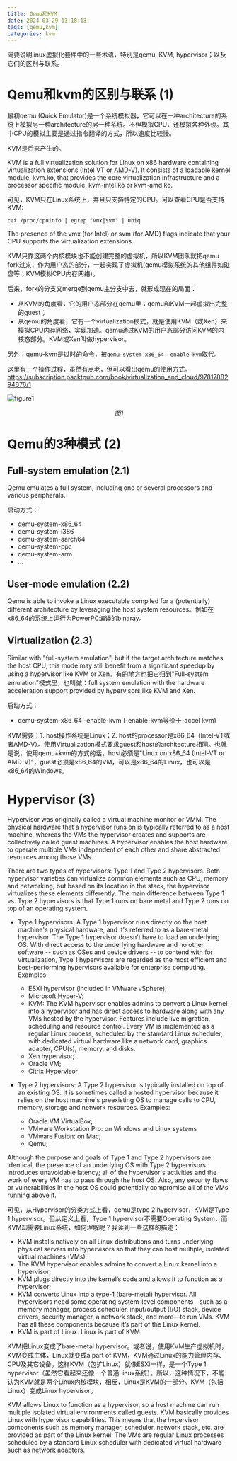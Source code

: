 ```yaml
---
title: Qemu和KVM 
date: 2024-03-29 13:18:13
tags: [qemu,kvm]
categories: kvm
---
```


简要说明linux虚拟化套件中的一些术语，特别是qemu, KVM, hypervisor；以及它们的区别与联系。

# Qemu和kvm的区别与联系 (1)

最初qemu (Quick Emulator)是一个系统模拟器，它可以在一种architecture的系统上模拟另一种architecture的另一种系统。不但模拟CPU，还模拟各种外设。其中CPU的模拟主要是通过指令翻译的方式，所以速度比较慢。

KVM是后来产生的。

KVM is a full virtualization solution for Linux on x86 hardware containing virtualization extensions (Intel VT or AMD-V). It consists of a loadable kernel module, kvm.ko, that provides the core virtualization infrastructure and a processor specific module, kvm-intel.ko or kvm-amd.ko.


可见，KVM只在Linux系统上，并且只支持特定的CPU。可以查看CPU是否支持KVM:

```
cat /proc/cpuinfo | egrep "vmx|svm" | uniq
```

The presence of the vmx (for Intel) or svm (for AMD) flags indicate that your CPU supports the virtualization extensions.

KVM只靠这两个内核模块也不能创建完整的虚拟机，所以KVM团队就把qemu fork过来，作为用户态的部分，一起实现了虚拟机(qemu模拟系统的其他组件如磁盘等；KVM模拟CPU内存网络)。

后来，fork的分支又merge到qemu主分支中去，就形成现在的局面：

- 从KVM的角度看，它的用户态部分在qemu里；qemu和KVM一起虚拟出完整的guest；
- 从qemu的角度看，它有一个virtualization模式，就是使用KVM（或Xen）来模拟CPU内存网络，实现加速。qemu通过KVM的用户态部分访问KVM的内核态部分。KVM或Xen叫做hypervisor。

另外：qemu-kvm是过时的命令，被`qemu-system-x86_64 -enable-kvm`取代。

这里有一个操作过程，虽然有点老，但可以看出qemu的使用方式。
https://subscription.packtpub.com/book/virtualization_and_cloud/9781788294676/1

![figure1](kvm-qemu.png)
<div style="text-align: center;"><em>图1</em></div>



# Qemu的3种模式 (2)

## Full-system emulation  (2.1)

Qemu emulates a full system, including one or several processors and various peripherals.

启动方式：
- qemu-system-x86_64
- qemu-system-i386
- qemu-system-aarch64
- qemu-system-ppc
- qemu-system-arm
- ...

## User-mode emulation (2.2)

Qemu is able to invoke a Linux executable compiled for a (potentially) different architecture by leveraging the host system resources。例如在x86_64的系统上运行为PowerPC编译的binaray。

## Virtualization (2.3)

Similar with "full-system emulation", but if the target architecture matches the host CPU, this mode may still benefit from a significant speedup by using a hypervisor like KVM or Xen。有的地方也把它归到"Full-system emulation"模式里，也叫做：full system emulation with the hardware acceleration support provided by hypervisors like KVM and Xen.

启动方式：
- qemu-system-x86_64 -enable-kvm (-enable-kvm等价于-accel kvm)

KVM需要：1. host操作系统是Linux；2. host的processor是x86_64（Intel-VT或者AMD-V）。使用Virtualization模式要求guest和host的architecture相同。也就是说，使用qemu+kvm的方式的话，host必须是"Linux on x86_64 (Intel-VT or AMD-V)"，guest必须是x86_64的VM，可以是x86_64的Linux，也可以是x86_64的Windows。


# Hypervisor (3)

Hypervisor was originally called a virtual machine monitor or VMM. The physical hardware that a hypervisor runs on is typically referred to as a host machine, whereas the VMs the hypervisor creates and supports are collectively called guest machines. A hypervisor enables the host hardware to operate multiple VMs independent of each other and share abstracted resources among those VMs.

There are two types of hypervisors: Type 1 and Type 2 hypervisors. Both hypervisor varieties can virtualize common elements such as CPU, memory and networking, but based on its location in the stack, the hypervisor virtualizes these elements differently. The main difference between Type 1 vs. Type 2 hypervisors is that Type 1 runs on bare metal and Type 2 runs on top of an operating system.

- Type 1 hypervisors: A Type 1 hypervisor runs directly on the host machine's physical hardware, and it's referred to as a bare-metal hypervisor. The Type 1 hypervisor doesn't have to load an underlying OS. With direct access to the underlying hardware and no other software -- such as OSes and device drivers -- to contend with for virtualization, Type 1 hypervisors are regarded as the most efficient and best-performing hypervisors available for enterprise computing. Examples: 
    - ESXi hypervisor (included in VMware vSphere);
    - Microsoft Hyper-V;
    - KVM: The KVM hypervisor enables admins to convert a Linux kernel into a hypervisor and has direct access to hardware along with any VMs hosted by the hypervisor. Features include live migration, scheduling and resource control. Every VM is implemented as a regular Linux process, scheduled by the standard Linux scheduler, with dedicated virtual hardware like a network card, graphics adapter, CPU(s), memory, and disks.
    - Xen hypervisor;
    - Oracle VM;
    - Citrix Hypervisor

- Type 2 hypervisors: A Type 2 hypervisor is typically installed on top of an existing OS. It is sometimes called a hosted hypervisor because it relies on the host machine's preexisting OS to manage calls to CPU, memory, storage and network resources. Examples:
    - Oracle VM VirtualBox;
    - VMware Workstation Pro: on Windows and Linux systems
    - VMware Fusion: on Mac;
    - Qemu;

Although the purpose and goals of Type 1 and Type 2 hypervisors are identical, the presence of an underlying OS with Type 2 hypervisors introduces unavoidable latency; all of the hypervisor's activities and the work of every VM has to pass through the host OS. Also, any security flaws or vulnerabilities in the host OS could potentially compromise all of the VMs running above it. 

可见，从Hypervisor的分类方式上看，qemu是type 2 hypervisor，KVM是Type 1 hypervisor。但从定义上看，Type 1 hypervisor不需要Operating System，而KVM却需要Linux系统，如何理解呢？我读到一些这样的描述：

- KVM installs natively on all Linux distributions and turns underlying physical servers into hypervisors so that they can host multiple, isolated virtual machines (VMs);
- The KVM hypervisor enables admins to convert a Linux kernel into a hypervisor;
- KVM plugs directly into the kernel’s code and allows it to function as a hypervisor;
- KVM converts Linux into a type-1 (bare-metal) hypervisor. All hypervisors need some operating system-level components—such as a memory manager, process scheduler, input/output (I/O) stack, device drivers, security manager, a network stack, and more—to run VMs. KVM has all these components because it’s part of the Linux kernel.
- KVM is part of Linux. Linux is part of KVM.

KVM把Linux变成了bare-metal hypervisor。或者说，使用KVM生产虚拟机时，KVM变成主体，Linux就变成a part of KVM，KVM通过Linux的能力管理内存、CPU及其它设备。这样KVM（包扩Linux）就像ESXi一样，是一个Type 1 hypervisor（虽然它看起来还像一个普通Linux系统）。所以，这种情况下，不能认为KVM就是两个Linux内核模块，相反，Linux是KVM的一部分。KVM（包括Linux）变成Linux hypervisor。

KVM allows Linux to function as a hypervisor, so a host machine can run multiple isolated virtual environments called guests. KVM basically provides Linux with hypervisor capabilities. This means that the hypervisor components such as memory manager, scheduler, network stack, etc. are provided as part of the Linux kernel. The VMs are regular Linux processes scheduled by a standard Linux scheduler with dedicated virtual hardware such as network adapters.


